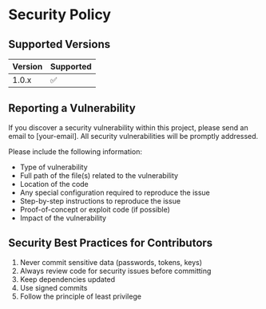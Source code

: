 # Security Policy

## Supported Versions

| Version | Supported          |
| ------- | ------------------ |
| 1.0.x   | :white_check_mark: |

## Reporting a Vulnerability

If you discover a security vulnerability within this project, please send an email to [your-email]. 
All security vulnerabilities will be promptly addressed.

Please include the following information:
- Type of vulnerability
- Full path of the file(s) related to the vulnerability
- Location of the code
- Any special configuration required to reproduce the issue
- Step-by-step instructions to reproduce the issue
- Proof-of-concept or exploit code (if possible)
- Impact of the vulnerability

## Security Best Practices for Contributors

1. Never commit sensitive data (passwords, tokens, keys)
2. Always review code for security issues before committing
3. Keep dependencies updated
4. Use signed commits
5. Follow the principle of least privilege
